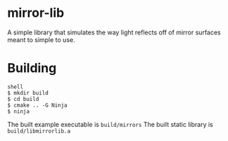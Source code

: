 # mirror-lib
A simple library that simulates the way light reflects off of mirror surfaces meant to simple to use.

# Building
```
shell
$ mkdir build
$ cd build
$ cmake .. -G Ninja
$ ninja
```
The built example executable is `build/mirrors`
The built static library is `build/libmirrorlib.a`
